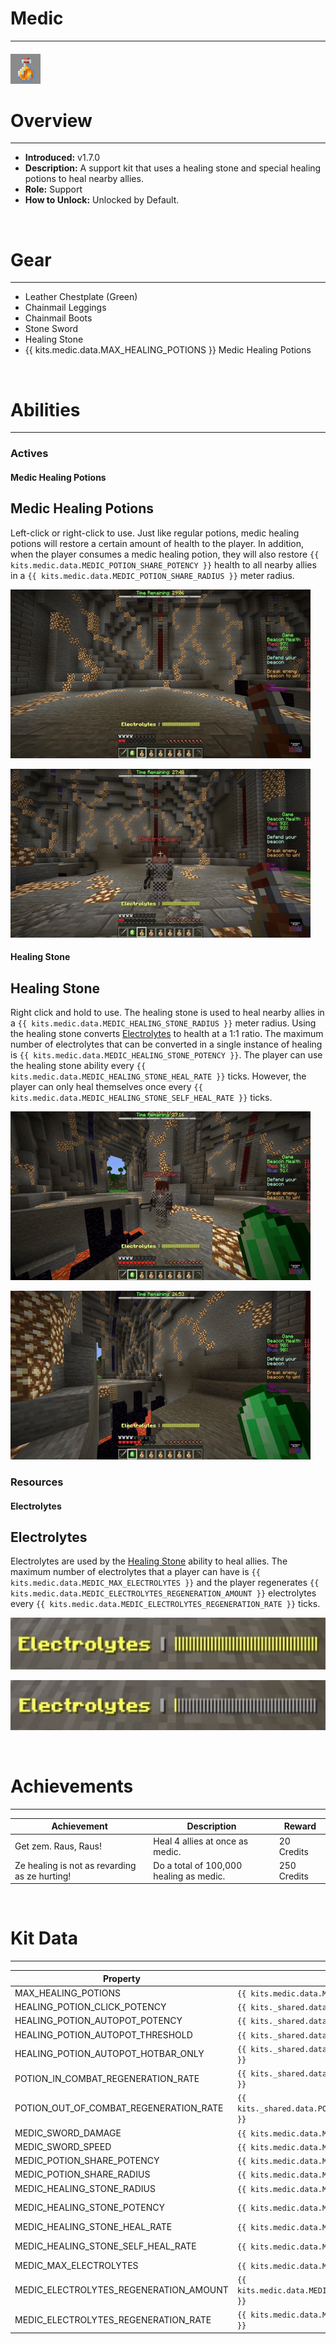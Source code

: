 # Medic

---

#### ![medic-icon](../assets/icons/medic-icon.jpg)

# Overview

---

- **Introduced:** v1.7.0
- **Description:** A support kit that uses a healing stone and special healing potions to heal nearby allies.
- **Role:** Support
- **How to Unlock:** Unlocked by Default.

<br />

# Gear

---

- Leather Chestplate (Green)
- Chainmail Leggings
- Chainmail Boots
- Stone Sword
- Healing Stone
- {{ kits.medic.data.MAX_HEALING_POTIONS }} Medic Healing Potions

<br />

# Abilities

---

### Actives

<!-- tabs:start -->

#### **Medic Healing Potions**

## Medic Healing Potions

Left-click or right-click to use. Just like regular potions, medic healing potions will restore a certain amount of health to the player. In addition, when the player consumes a medic healing potion, they will also restore `{{ kits.medic.data.MEDIC_POTION_SHARE_POTENCY }}` health to all nearby allies in a `{{ kits.medic.data.MEDIC_POTION_SHARE_RADIUS }}` meter radius.

![Medic - Medic Healing Potion Use](../assets/kits/medic/Medic%20-%20Medic%20Healing%20Potion%20Use.gif)

![Medic - Medic Healing Potion Potion Share](../assets/kits/medic/Medic%20-%20Medic%20Healing%20Potion%20Potion%20Share.gif)

#### **Healing Stone**

## Healing Stone

Right click and hold to use. The healing stone is used to heal nearby allies in a `{{ kits.medic.data.MEDIC_HEALING_STONE_RADIUS }}` meter radius. Using the healing stone converts [Electrolytes](#electrolytes) to health at a 1:1 ratio. The maximum number of electrolytes that can be converted in a single instance of healing is `{{ kits.medic.data.MEDIC_HEALING_STONE_POTENCY }}`. The player can use the healing stone ability every `{{ kits.medic.data.MEDIC_HEALING_STONE_HEAL_RATE }}` ticks. However, the player can only heal themselves once every `{{ kits.medic.data.MEDIC_HEALING_STONE_SELF_HEAL_RATE }}` ticks.

![Medic - Healing Stone Allies](../assets/kits/medic/Medic%20-%20Healing%20Stone%20Allies.gif)

![Medic - Healing Stone Self](../assets/kits/medic/Medic%20-%20Healing%20Stone%20Self.gif)

<!-- tabs:end -->

### Resources

<!-- tabs:start -->

#### **Electrolytes**

## Electrolytes

Electrolytes are used by the [Healing Stone](#healing-stone) ability to heal allies. The maximum number of electrolytes that a player can have is `{{ kits.medic.data.MEDIC_MAX_ELECTROLYTES }}` and the player regenerates `{{ kits.medic.data.MEDIC_ELECTROLYTES_REGENERATION_AMOUNT }}` electrolytes every `{{ kits.medic.data.MEDIC_ELECTROLYTES_REGENERATION_RATE }}` ticks.

![Medic - Electrolytes Consume](../assets/kits/medic/Medic%20-%20Electrolytes%20Consume.gif)

![Medic - Electrolytes Regenerate](../assets/kits/medic/Medic%20-%20Electrolytes%20Regenerate.gif)

<!-- tabs:end -->
<br />

# Achievements

---

<!-- prettier-ignore -->
| Achievement | Description | Reward |
| ----------- | ----------- | ------ |
| Get zem. Raus, Raus! | Heal 4 allies at once as medic. | 20 Credits |
| Ze healing is not as revarding as ze hurting! | Do a total of 100,000 healing as medic. | 250 Credits |

<br />

# Kit Data

---

<!-- prettier-ignore -->
| Property | Value | Description |
|----------|-------|-------------|
| MAX_HEALING_POTIONS | `{{ kits.medic.data.MAX_HEALING_POTIONS }}` | Maximum number of medic healing potions the player can carry. |
| HEALING_POTION_CLICK_POTENCY | `{{ kits._shared.data.HEALING_POTION_CLICK_POTENCY }}` | {{ kitDataSharedDescriptions.HEALING_POTION_CLICK_POTENCY }} |
| HEALING_POTION_AUTOPOT_POTENCY | `{{ kits._shared.data.HEALING_POTION_AUTOPOT_POTENCY }}` | {{ kitDataSharedDescriptions.HEALING_POTION_AUTOPOT_POTENCY }} |
| HEALING_POTION_AUTOPOT_THRESHOLD | `{{ kits._shared.data.HEALING_POTION_AUTOPOT_THRESHOLD }}` | {{ kitDataSharedDescriptions.HEALING_POTION_AUTOPOT_THRESHOLD }} |
| HEALING_POTION_AUTOPOT_HOTBAR_ONLY | `{{ kits._shared.data.HEALING_POTION_AUTOPOT_HOTBAR_ONLY }}` | {{ kitDataSharedDescriptions.HEALING_POTION_AUTOPOT_HOTBAR_ONLY }} |
| POTION_IN_COMBAT_REGENERATION_RATE | `{{ kits._shared.data.POTION_IN_COMBAT_REGENERATION_RATE }}` | {{ kitDataSharedDescriptions.POTION_IN_COMBAT_REGENERATION_RATE }} |
| POTION_OUT_OF_COMBAT_REGENERATION_RATE | `{{ kits._shared.data.POTION_OUT_OF_COMBAT_REGENERATION_RATE }}` | {{ kitDataSharedDescriptions.POTION_OUT_OF_COMBAT_REGENERATION_RATE }} |
| MEDIC_SWORD_DAMAGE | `{{ kits.medic.data.MEDIC_SWORD_DAMAGE }}` | The base damage of the sword. |
| MEDIC_SWORD_SPEED | `{{ kits.medic.data.MEDIC_SWORD_SPEED }}` | The base speed of the sword. |
| MEDIC_POTION_SHARE_POTENCY | `{{ kits.medic.data.MEDIC_POTION_SHARE_POTENCY }}` | The amount of health to restore to allies when using a medic healing potion. |
| MEDIC_POTION_SHARE_RADIUS | `{{ kits.medic.data.MEDIC_POTION_SHARE_RADIUS }}` | The radius, in meters, in which medic healing potions will heal allies. |
| MEDIC_HEALING_STONE_RADIUS | `{{ kits.medic.data.MEDIC_HEALING_STONE_RADIUS }}` | The radius, in meters, in which the healing stone ability will heal allies. |
| MEDIC_HEALING_STONE_POTENCY | `{{ kits.medic.data.MEDIC_HEALING_STONE_POTENCY }}` | The maximum amount health that an instance of healing from the healing stone can restore.|
| MEDIC_HEALING_STONE_HEAL_RATE | `{{ kits.medic.data.MEDIC_HEALING_STONE_HEAL_RATE }}` | The rate, in ticks, at which the player can use the healing stone. |
| MEDIC_HEALING_STONE_SELF_HEAL_RATE | `{{ kits.medic.data.MEDIC_HEALING_STONE_SELF_HEAL_RATE }}` | The rate, in ticks, at which the player can heal themselves using the healing stone. |
| MEDIC_MAX_ELECTROLYTES | `{{ kits.medic.data.MEDIC_MAX_ELECTROLYTES }}` | The maximum number of electrolytes the player can hold. |
| MEDIC_ELECTROLYTES_REGENERATION_AMOUNT | `{{ kits.medic.data.MEDIC_ELECTROLYTES_REGENERATION_AMOUNT }}` | The amount of the electrolytes to regenerate. |
| MEDIC_ELECTROLYTES_REGENERATION_RATE | `{{ kits.medic.data.MEDIC_ELECTROLYTES_REGENERATION_RATE }}` | The rate, in ticks, at which electrolytes regenerate. |

